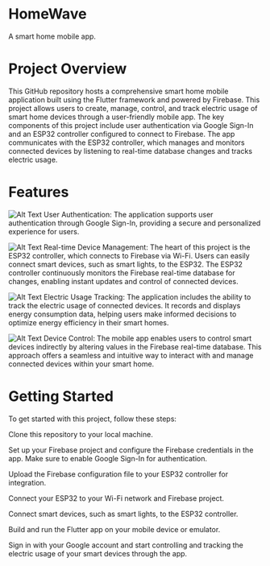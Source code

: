 # HomeWave

A smart home mobile app.

# Project Overview

This GitHub repository hosts a comprehensive smart home mobile application built using the Flutter framework and powered by Firebase. This project allows users to create, manage, control, and track electric usage of smart home devices through a user-friendly mobile app. The key components of this project include user authentication via Google Sign-In and an ESP32 controller configured to connect to Firebase. The app communicates with the ESP32 controller, which manages and monitors connected devices by listening to real-time database changes and tracks electric usage.

# Features

![Alt Text](assets/images/sign_in.png)
User Authentication: The application supports user authentication through Google Sign-In, providing a secure and personalized experience for users.

![Alt Text](assets/images/home.png)
Real-time Device Management: The heart of this project is the ESP32 controller, which connects to Firebase via Wi-Fi. Users can easily connect smart devices, such as smart lights, to the ESP32. The ESP32 controller continuously monitors the Firebase real-time database for changes, enabling instant updates and control of connected devices.

![Alt Text](assets/images/electric_usage.png)
Electric Usage Tracking: The application includes the ability to track the electric usage of connected devices. It records and displays energy consumption data, helping users make informed decisions to optimize energy efficiency in their smart homes.

![Alt Text](assets/images/air_conditioner.png)
Device Control: The mobile app enables users to control smart devices indirectly by altering values in the Firebase real-time database. This approach offers a seamless and intuitive way to interact with and manage connected devices within your smart home.

# Getting Started

To get started with this project, follow these steps:

Clone this repository to your local machine.

Set up your Firebase project and configure the Firebase credentials in the app. Make sure to enable Google Sign-In for authentication.

Upload the Firebase configuration file to your ESP32 controller for integration.

Connect your ESP32 to your Wi-Fi network and Firebase project.

Connect smart devices, such as smart lights, to the ESP32 controller.

Build and run the Flutter app on your mobile device or emulator.

Sign in with your Google account and start controlling and tracking the electric usage of your smart devices through the app.

